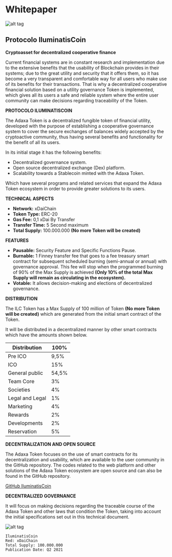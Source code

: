 # Whitepaper
![alt tag](https://i.ibb.co/SVS995v/IC.png)
## Protocolo IluminatisCoin
**Cryptoasset for decentralized cooperative finance**

Current financial systems are in constant research and implementation due to the extensive benefits that the usability of Blockchain provides in their systems; due to the great utility and security that it offers them, so it has become a very transparent and comfortable way for all users who make use of its benefits for their transactions.
That is why a decentralized cooperative financial solution based on a utility governance Token is implemented, which gives all its users a safe and reliable system where the entire user community can make decisions regarding traceability of the Token.

**PROTOCOLO ILUMINATISCOIN**

The Adaxa Token is a decentralized fungible token of financial utility, developed with the purpose of establishing a cooperative governance system to cover the secure exchanges of balances widely accepted by the cryptoactive community, thus having several benefits and functionality for the benefit of all its users.

In its initial stage it has the following benefits:
* Decentralized governance system.
* Open source decentralized exchange (Dex) platform.
* Scalability towards a Stablecoin minted with the Adaxa Token.

Which have several programs and related services that expand the Adaxa Token ecosystem in order to provide greater solutions to its users.

**TECHNICAL ASPECTS**
- **Network:** xDaiChain
- **Token Type:** ERC-20
- **Gas Fee:** 0,1 xDai By Transfer
- **Transfer Time:** 5 Second maximum
- **Total Supply:** 100.000.000 **(No more Token will be created)**

**FEATURES**
- **Pausable:** Security Feature and Specific Functions Pause.
- **Burnable:** 1 Finney transfer fee that goes to a fee treasury smart contract for subsequent scheduled burning (semi-annual or annual) with governance approval. This fee will stop when the programmed burning of 90% of the Max Supply is achieved **(Only 10% of the total Max Supply will remain as circulating in the ecosystem).**
- **Votable:** It allows decision-making and elections of decentralized governance.

**DISTRIBUTION**

The ILC Token has a Max Supply of 100 million of Token **(No more Token will be created)** which are generated from the initial smart contract of the Token.

It will be distributed in a decentralized manner by other smart contracts which have the amounts shown below. 

| Distribution	 | 100%	 |
| ------------- | ------------- |
| Pre ICO | 9,5% |
| ICO | 15% |
| General public | 54,5% |
| Team Core | 3% |
| Societies  | 4% |
| Legal and Legal	| 1% |
| Marketing	| 4% |
| Rewards | 2% |
| Developments | 2% |
| Reservation | 5% |


**DECENTRALIZATION AND OPEN SOURCE**

The Adaxa Token focuses on the use of smart contracts for its decentralization and usability, which are available to the user community in the GitHub repository.
The codes related to the web platform and other solutions of the Adaxa Token ecosystem are open source and can also be found in the GitHub repository.

[GitHub IluminatisCoin](https://github.com/IluminatisCoin)

**DECENTRALIZED GOVERNANCE**

It will focus on making decisions regarding the traceable course of the Adaxa Token and other laws that condition the Token, taking into account the initial specifications set out in this technical document.

![alt tag](https://i.ibb.co/SVS995v/IC.png)
```**IluminatisCoin**
IluminatisCoin
Red: xDaiChain
Total Supply: 100.000.000
Publication Date: Q2 2021
```
